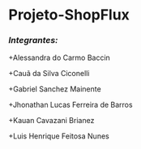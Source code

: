 # Projeto-ShopFlux

### *Integrantes:*


+Alessandra do Carmo Baccin

+Cauã da Silva Ciconelli

+Gabriel Sanchez Mainente

+Jhonathan Lucas Ferreira de Barros

+Kauan Cavazani Brianez

+Luis Henrique Feitosa Nunes

